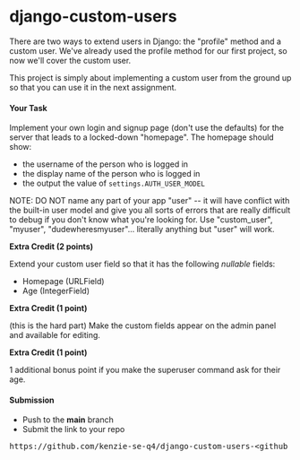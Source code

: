 # django-custom-users

There are two ways to extend users in Django: the "profile" method and a custom user. We've already used the profile method for our first project, so now we'll cover the custom user.

This project is simply about implementing a custom user from the ground up so that you can use it in the next assignment.

#### **Your Task**

Implement your own login and signup page (don't use the defaults) for the server that leads to a locked-down "homepage". The homepage should show:

*   the username <span>of the person who is logged in</span>
*   the display name of the person who is logged in
*   the output the value of `settings.AUTH_USER_MODEL`

NOTE: DO NOT name any part of your app "user" -- it will have conflict with the built-in user model and give you all sorts of errors that are really difficult to debug if you don't know what you're looking for. Use "custom_user", "myuser", "dudewheresmyuser"... literally anything but "user" will work.

**Extra Credit (2 points)**

Extend your custom user field so that it has the following _nullable_ fields:

*   Homepage (URLField)
*   Age (IntegerField)

**Extra Credit (1 point)**

(this is the hard part) Make the custom fields appear on the admin panel and available for editing.

**Extra Credit (1 point)**

1 additional bonus point if you make the superuser command ask for their age.

#### **Submission**
 - Push to the **main** branch
 - Submit the link to your repo
<pre>https://github.com/kenzie-se-q4/django-custom-users-&ltgithub_username&gt</pre>
